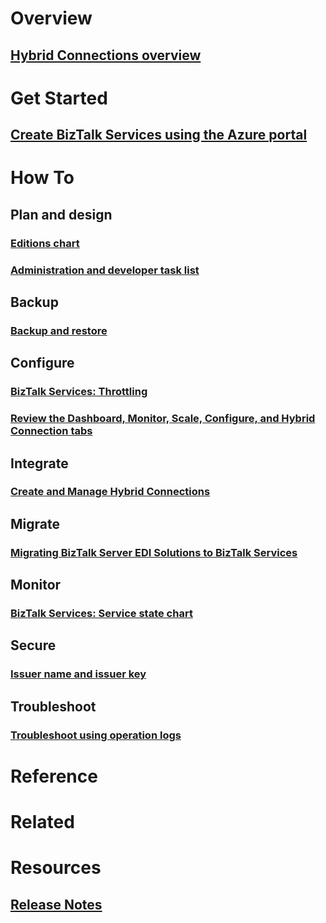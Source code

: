 # Overview
## [Hybrid Connections overview](integration-hybrid-connection-overview.md)

# Get Started
## [Create BizTalk Services using the Azure portal](biztalk-provision-services.md)
# How To

## Plan and design
### [Editions chart](biztalk-editions-feature-chart.md)
### [Administration and developer task list](biztalk-services-administration-and-development-task-list.md)

## Backup
### [Backup and restore](biztalk-backup-restore.md)

## Configure
### [BizTalk Services: Throttling](biztalk-throttling-thresholds.md)
### [Review the Dashboard, Monitor, Scale, Configure, and Hybrid Connection tabs](biztalk-dashboard-monitor-scale-tabs.md)

## Integrate
### [Create and Manage Hybrid Connections](integration-hybrid-connection-create-manage.md)

## Migrate
### [Migrating BizTalk Server EDI Solutions to BizTalk Services](biztalk-migrating-to-edi-guide.md)

## Monitor
### [BizTalk Services: Service state chart](biztalk-service-state-chart.md)

## Secure
### [Issuer name and issuer key](biztalk-issuer-name-issuer-key.md)

## Troubleshoot
### [Troubleshoot using operation logs](biztalk-troubleshoot-using-ops-logs.md)

# Reference

# Related

# Resources
## [Release Notes](biztalk-release-notes.md)


<!--HONumber=Nov16_HO2-->


